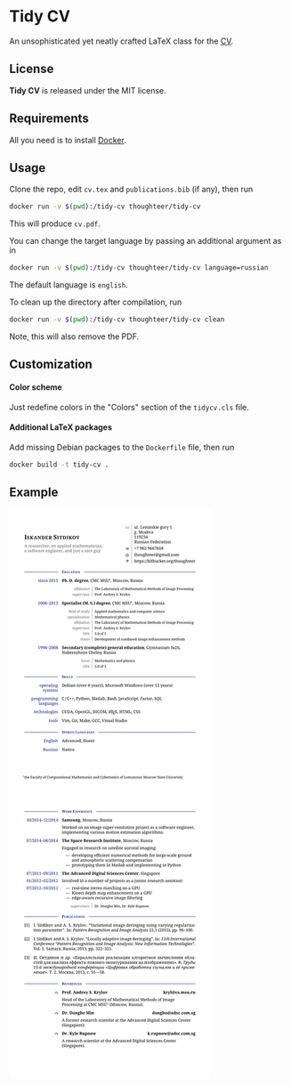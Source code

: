 # Tidy CV

An unsophisticated yet neatly crafted LaTeX class for the [CV](#example).

## License

**Tidy CV** is released under the MIT license.

## Requirements

All you need is to install [Docker](https://docs.docker.com/install/).

## Usage

Clone the repo, edit `cv.tex` and `publications.bib` (if any), then run
```bash
docker run -v $(pwd):/tidy-cv thoughteer/tidy-cv
```
This will produce `cv.pdf`.

You can change the target language by passing an additional argument as in
```bash
docker run -v $(pwd):/tidy-cv thoughteer/tidy-cv language=russian
```
The default language is `english`.

To clean up the directory after compilation, run
```bash
docker run -v $(pwd):/tidy-cv thoughteer/tidy-cv clean
```
Note, this will also remove the PDF.

## Customization

#### Color scheme

Just redefine colors in the "Colors" section of the `tidycv.cls` file.

#### Additional LaTeX packages

Add missing Debian packages to the `Dockerfile` file, then run
```bash
docker build -t tidy-cv .
```

## Example

![CV](cv.png)
